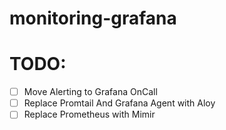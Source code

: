 # monitoring-grafana


# TODO:
- [ ] Move  Alerting to Grafana OnCall
- [ ] Replace Promtail And Grafana Agent with Aloy
- [ ] Replace Prometheus with Mimir